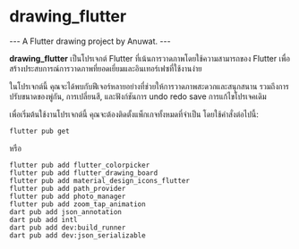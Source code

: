# drawing_flutter

--- A Flutter drawing project by Anuwat. ---

**drawing_flutter** เป็นโปรเจกต์ Flutter ที่เน้นการวาดภาพโดยใช้ความสามารถของ Flutter เพื่อสร้างประสบการณ์การวาดภาพที่ยอดเยี่ยมและอินเทอร์เฟซที่ใช้งานง่าย

ในโปรเจกต์นี้ คุณจะได้พบกับฟีเจอร์หลายอย่างที่ช่วยให้การวาดภาพสะดวกและสนุกสนาน รวมถึงการปรับขนาดของพู่กัน, การเปลี่ยนสี,  และฟังก์ชันการ undo redo save การแก้ไขโปรเจคเดิม

เพื่อเริ่มต้นใช้งานโปรเจกต์นี้ คุณจะต้องติดตั้งแพ็กเกจทั้งหมดที่จำเป็น โดยใช้คำสั่งต่อไปนี้:

```bash
flutter pub get
```
หรือ
```npm
flutter pub add flutter_colorpicker
flutter pub add flutter_drawing_board
flutter pub add material_design_icons_flutter
flutter pub add path_provider
flutter pub add photo_manager
flutter pub add zoom_tap_animation
dart pub add json_annotation
dart pub add intl
dart pub add dev:build_runner
dart pub add dev:json_serializable
```
